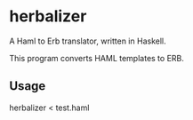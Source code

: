 # herbalizer

A Haml to Erb translator, written in Haskell.

This program converts HAML templates to ERB. 


## Usage

  herbalizer < test.haml 



